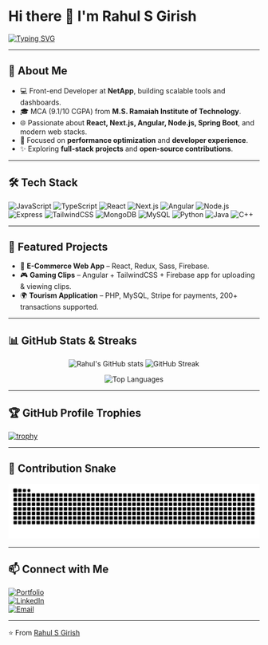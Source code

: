 # Hi there 👋 I'm Rahul S Girish  

[![Typing SVG](https://readme-typing-svg.herokuapp.com?font=Fira+Code&size=24&pause=1000&color=36BCF7&width=600&lines=Front-End+Developer;Full-Stack+Enthusiast;Open+Source+Contributor;Lifelong+Learner)](https://git.io/typing-svg)

---

## 🚀 About Me  
- 💻 Front-end Developer at **NetApp**, building scalable tools and dashboards.  
- 🎓 MCA (9.1/10 CGPA) from **M.S. Ramaiah Institute of Technology**.  
- 🌐 Passionate about **React, Next.js, Angular, Node.js, Spring Boot**, and modern web stacks.  
- 🎯 Focused on **performance optimization** and **developer experience**.  
- ✨ Exploring **full-stack projects** and **open-source contributions**.  

---

## 🛠️ Tech Stack  
![JavaScript](https://img.shields.io/badge/-JavaScript-F7DF1E?logo=javascript&logoColor=000)
![TypeScript](https://img.shields.io/badge/-TypeScript-3178C6?logo=typescript&logoColor=fff)
![React](https://img.shields.io/badge/-React-61DAFB?logo=react&logoColor=000)
![Next.js](https://img.shields.io/badge/-Next.js-000000?logo=nextdotjs&logoColor=fff)
![Angular](https://img.shields.io/badge/-Angular-DD0031?logo=angular&logoColor=fff)
![Node.js](https://img.shields.io/badge/-Node.js-339933?logo=node.js&logoColor=fff)
![Express](https://img.shields.io/badge/-Express-000000?logo=express&logoColor=fff)
![TailwindCSS](https://img.shields.io/badge/-TailwindCSS-06B6D4?logo=tailwindcss&logoColor=fff)
![MongoDB](https://img.shields.io/badge/-MongoDB-47A248?logo=mongodb&logoColor=fff)
![MySQL](https://img.shields.io/badge/-MySQL-4479A1?logo=mysql&logoColor=fff)
![Python](https://img.shields.io/badge/-Python-3776AB?logo=python&logoColor=fff)
![Java](https://img.shields.io/badge/-Java-007396?logo=java&logoColor=fff)
![C++](https://img.shields.io/badge/-C++-00599C?logo=cplusplus&logoColor=fff)

---

## 📂 Featured Projects  
- 🛒 **E-Commerce Web App** – React, Redux, Sass, Firebase.  
- 🎮 **Gaming Clips** – Angular + TailwindCSS + Firebase app for uploading & viewing clips.  
- 🌍 **Tourism Application** – PHP, MySQL, Stripe for payments, 200+ transactions supported.  

---

## 📊 GitHub Stats & Streaks  
<p align="center">
  <img src="https://github-readme-stats.vercel.app/api?username=RahulSGirish&show_icons=true&theme=radical" alt="Rahul's GitHub stats" height="170"/>
  <img src="https://github-readme-streak-stats.herokuapp.com/?user=RahulSGirish&theme=radical" alt="GitHub Streak" height="170"/>
</p>

<p align="center">
  <img src="https://github-readme-stats.vercel.app/api/top-langs/?username=RahulSGirish&layout=compact&theme=radical" alt="Top Languages" height="150"/>
</p>

---

## 🏆 GitHub Profile Trophies  
[![trophy](https://github-profile-trophy.vercel.app/?username=rahulsgirish&theme=juicyfresh&cache-bust=1)](https://github.com/ryo-ma/github-profile-trophy)

---

## 🐍 Contribution Snake  
<p align="center">
  <img src="https://github.com/RahulSGirish/RahulSGirish/blob/output/github-contribution-grid-snake.svg" alt="snake animation"/>
</p>

---

## 📫 Connect with Me  
[![Portfolio](https://img.shields.io/badge/Portfolio-%23000000.svg?&style=for-the-badge&logo=firefox&logoColor=white)](https://rahulsgirish.netlify.app/)  
[![LinkedIn](https://img.shields.io/badge/LinkedIn-%230077B5.svg?&style=for-the-badge&logo=linkedin&logoColor=white)](https://www.linkedin.com/in/rahul-s-girish/)  
[![Email](https://img.shields.io/badge/Email-%23D14836.svg?&style=for-the-badge&logo=gmail&logoColor=white)](mailto:rahulgirish39@gmail.com)  

---

⭐️ From [Rahul S Girish](https://github.com/RahulSGirish)  
